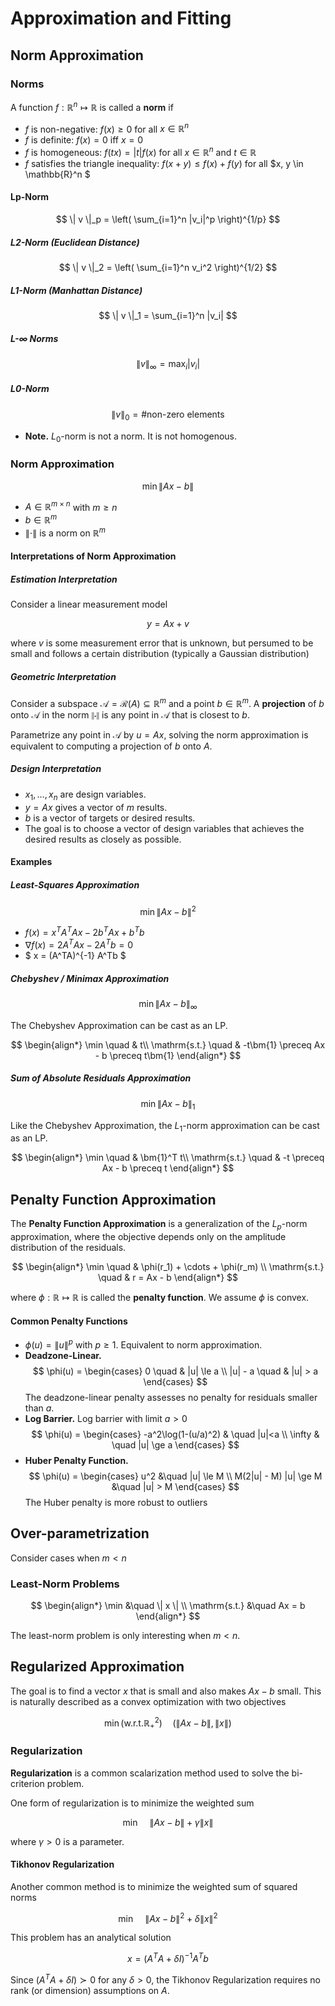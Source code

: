 # Approximation and Fitting

## Norm Approximation

### Norms

A function $f: \mathbb{R}^n \mapsto \mathbb{R}$ is called a **norm** if

- $f$ is non-negative: $f(x) \ge 0$ for all $x \in \mathbb{R}^n$
- $f$ is definite: $f(x) = 0$ iff $x=0$
- $f$ is homogeneous: $f(tx) = |t|f(x)$ for all $x \in \mathbb{R}^n$ and $t \in \mathbb{R}$
- $f$ satisfies the triangle inequality: $f(x+y) \le f(x) + f(y)$ for all $x, y \in \mathbb{R}^n $

#### Lp-Norm

$$ \| v \|_p = \left( \sum_{i=1}^n |v_i|^p \right)^{1/p} $$

##### L2-Norm (Euclidean Distance)

$$ \| v \|_2 = \left( \sum_{i=1}^n v_i^2 \right)^{1/2} $$

##### L1-Norm (Manhattan Distance)

$$ \| v \|_1 = \sum_{i=1}^n |v_i| $$

##### L-$\infty$ Norms

$$ \|v\|_{\infty} = \max_{i} |v_i| $$

##### L0-Norm

$$ \|v\|_0 = \#\text{non-zero elements} $$

- **Note.** $L_0$-norm is not a norm. It is not homogenous.

### Norm Approximation

$$ \min \| Ax - b \| $$

- $A \in \mathbb{R}^{m \times n}$ with $m \ge n$
- $b \in \mathbb{R}^m$
- $\|\cdot\|$ is a norm on $\mathbb{R}^m$

#### Interpretations of Norm Approximation

##### Estimation Interpretation

Consider a linear measurement model

$$ y = Ax + v $$

where $v$ is some measurement error that is unknown, but persumed to be small and follows a certain distribution (typically a Gaussian distribution)

##### Geometric Interpretation

Consider a subspace $\mathcal{A} = \mathcal{R}(A) \subseteq \mathbb{R}^m$ and a point $b \in \mathbb{R}^m$. A **projection** of $b$ onto $\mathcal{A}$ in the norm $\|\cdot\|$ is any point in $\mathcal{A}$ that is closest to $b$.

Parametrize any point in $\mathcal{A}$ by $u =Ax$, solving the norm approximation is equivalent to computing a projection of $b$ onto $A$.

##### Design Interpretation

- $x_1,\dots,x_n$ are design variables.
- $y = Ax$ gives a vector of $m$ results.
- $b$ is a vector of targets or desired results.
- The goal is to choose a vector of design variables that achieves the desired results as closely as possible.

#### Examples

##### Least-Squares Approximation

$$ \min \| Ax - b \|^2 $$

- $f(x) = x^TA^TAx - 2b^TAx +b^Tb$
- $\nabla f(x) = 2A^TAx - 2A^Tb = 0$
- $ x = (A^TA)^{-1} A^Tb $

##### Chebyshev / Minimax Approximation

$$ \min \| Ax - b \|_{\infty} $$

The Chebyshev Approximation can be cast as an LP.

$$ \begin{align*}
    \min \quad & t\\
    \mathrm{s.t.} \quad & -t\bm{1} \preceq Ax - b \preceq t\bm{1}
\end{align*} $$

##### Sum of Absolute Residuals Approximation

$$ \min \| Ax - b \|_1 $$

Like the Chebyshev Approximation, the $L_1$-norm approximation can be cast as an LP.

$$ \begin{align*}
    \min \quad & \bm{1}^T t\\
    \mathrm{s.t.} \quad & -t \preceq Ax - b \preceq t
\end{align*} $$

## Penalty Function Approximation

The **Penalty Function Approximation** is a generalization of the $L_p$-norm approximation, where the objective depends only on the amplitude distribution of the residuals.

$$ \begin{align*}
    \min \quad & \phi(r_1) + \cdots + \phi(r_m) \\
    \mathrm{s.t.} \quad & r = Ax - b
\end{align*} $$

where $\phi: \mathbb{R} \mapsto \mathbb{R}$ is called the **penalty function**. We assume $\phi$ is convex.

#### Common Penalty Functions

- $\phi(u) = \|u\|^p$ with $p \ge 1$. Equivalent to norm approximation.
- **Deadzone-Linear.**
  $$ \phi(u) = \begin{cases}
    0 \quad & |u| \le a \\
    |u| - a \quad & |u| > a
  \end{cases} $$ The deadzone-linear penalty assesses no penalty for residuals smaller than $a$.
- **Log Barrier.** Log barrier with limit $a > 0$
  $$ \phi(u) = \begin{cases}
    -a^2\log(1-(u/a)^2) & \quad |u|<a \\
    \infty & \quad |u| \ge a
  \end{cases} $$
- **Huber Penalty Function.**
  $$ \phi(u) = \begin{cases}
    u^2 &\quad |u| \le M \\
    M(2|u| - M) |u| \ge M &\quad |u| > M
  \end{cases} $$ The Huber penalty is more robust to outliers

## Over-parametrization

Consider cases when $m < n$

### Least-Norm Problems

$$ \begin{align*}
    \min &\quad \| x \| \\
    \mathrm{s.t.} &\quad Ax = b
\end{align*} $$

The least-norm problem is only interesting when $m < n$.

## Regularized Approximation

The goal is to find a vector $x$ that is small and also makes $Ax - b$ small. This is naturally described as a convex optimization with two objectives

$$ \min (\mathrm{w.r.t.} \mathbb{R}_{+}^{2}) \quad (\|Ax-b\|, \|x\|) $$

### Regularization

**Regularization** is a common scalarization method used to solve the bi-criterion problem.

One form of regularization is to minimize the weighted sum

$$ \min \quad \| Ax - b \| + \gamma \| x\| $$

where $\gamma > 0$ is a parameter.

#### Tikhonov Regularization

Another common method is to minimize the weighted sum of squared norms

$$ \min \quad \| Ax - b \|^2 + \delta \| x \|^2 $$

This problem has an analytical solution

$$ x = (A^TA + \delta I)^{-1}A^Tb $$

Since $(A^TA + \delta I) \succ 0$ for any $\delta > 0$, the Tikhonov Regularization requires no rank (or dimension) assumptions on $A$.
